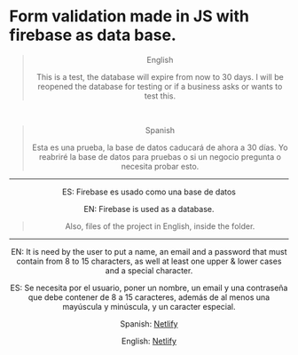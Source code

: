 <h1>
  Form validation made in JS with firebase as data base.
</h1>

<div align="center">
  
> English
> 
> This is a test, the database will expire from now to 30 days. I will be reopened the database for testing or if a business asks or wants to test  this.

<br>

> Spanish
> 
> Esta es una prueba, la base de datos caducará de ahora a 30 días. Yo reabriré la base de datos para pruebas o si un negocio pregunta o necesita probar esto.

<hr>

  
ES: Firebase es usado como una base de datos
  
EN: Firebase is used as a database.

> Also, files of the project in English, inside the folder.

<hr>


EN: It is need by the user to put a name, an email and a password that must contain from 8 to 15 characters, as well at least one upper & lower cases and a special character.

ES: Se necesita por el usuario, poner un nombre, un email y una contraseña que debe contener de 8 a 15 caracteres, además de al menos una mayúscula y minúscula, y un caracter especial.


Spanish: [Netlify](https://form-validation-firebase-memosainz-es.netlify.app/)

English: [Netlify](https://form-validation-firebase-memosainz.netlify.app/)
